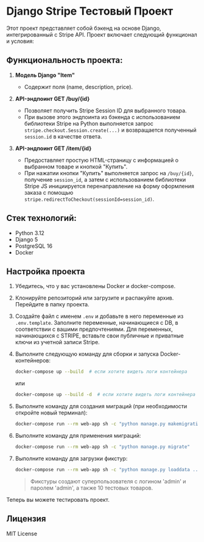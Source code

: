 # Django Stripe Тестовый Проект

Этот проект представляет собой бэкенд на основе Django, интегрированный с Stripe API. Проект включает следующий функционал и условия:

## Функциональность проекта:

1. **Модель Django "Item"**
   - Содержит поля (name, description, price).

2. **API-эндпоинт GET /buy/{id}**
   - Позволяет получить Stripe Session ID для выбранного товара.
   - При вызове этого эндпоинта из бэкенда с использованием библиотеки Stripe на Python выполняется запрос `stripe.checkout.Session.create(...)` и возвращается полученный `session.id` в качестве ответа.

3. **API-эндпоинт GET /item/{id}**
   - Предоставляет простую HTML-страницу с информацией о выбранном товаре и кнопкой "Купить".
   - При нажатии кнопки "Купить" выполняется запрос на `/buy/{id}`, получение `session_id`, а затем с использованием библиотеки Stripe JS инициируется перенаправление на форму оформления заказа с помощью `stripe.redirectToCheckout(sessionId=session_id)`.

## Стек технологий:

- Python 3.12
- Django 5
- PostgreSQL 16
- Docker

## Настройка проекта

1. Убедитесь, что у вас установлены Docker и docker-compose.

2. Клонируйте репозиторий или загрузите и распакуйте архив. Перейдите в папку проекта.

3. Создайте файл с именем `.env` и добавьте в него переменные из `.env.template`. Заполните переменные, начинающиеся с DB, в соответствии с вашими предпочтениями. Для переменных, начинающихся с STRIPE, вставьте свои публичные и приватные ключи из учетной записи Stripe.

4. Выполните следующую команду для сборки и запуска Docker-контейнеров:

   ```bash
   docker-compose up --build  # если хотите видеть логи контейнера
   ```
   или
   ```bash
   docker-compose up --build -d  # если хотите видеть логи контейнера в фоновом режиме
   ```

6. Выполните команду для создания миграций (при необходимости откройте новый терминал):

   ```bash
   docker-compose run --rm web-app sh -c "python manage.py makemigrations"
   ```

7. Выполните команду для применения миграций:

   ```bash
   docker-compose run --rm web-app sh -c "python manage.py migrate"
   ```

8. Выполните команду для загрузки фикстур:

   ```bash
   docker-compose run --rm web-app sh -c "python manage.py loaddata ../db.json"
   ```

   > Фикстуры создают суперпользователя с логином 'admin' и паролем 'admin', а также 10 тестовых товаров.

Теперь вы можете тестировать проект.

## Лицензия

MIT License